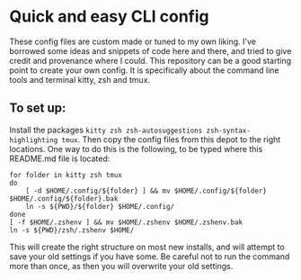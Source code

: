 # Quick and easy CLI config

These config files are custom made or tuned to my own liking. I've borrowed some ideas and snippets of code here and there, and tried to give credit and provenance where I could. This repository can be a good starting point to create your own config. It is specifically about the command line tools and terminal kitty, zsh and tmux.

## To set up:
Install the packages `kitty zsh zsh-autosuggestions zsh-syntax-highlighting tmux`. Then copy the config files from this depot to the right locations. One way to do this is the following, to be typed where this README.md file is located:

	for folder in kitty zsh tmux
	do
		[ -d $HOME/.config/${folder} ] && mv $HOME/.config/${folder} $HOME/.config/${folder}.bak
		ln -s ${PWD}/${folder} $HOME/.config/
	done
	[ -f $HOME/.zshenv ] && mv $HOME/.zshenv $HOME/.zshenv.bak
	ln -s ${PWD}/zsh/.zshenv $HOME/

This will create the right structure on most new installs, and will attempt to save your old settings if you have some. Be careful not to run the command more than once, as then you will overwrite your old settings.
